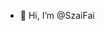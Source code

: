 - 👋 Hi, I’m @SzaiFai
<!---
- 👀 I’m interested in ...
- 🌱 I’m currently learning ...
- 💞️ I’m looking to collaborate on ...
- 📫 How to reach me ...
--->
<!---
SzaiFai/SzaiFai is a ✨ special ✨ repository because its `README.md` (this file) appears on your GitHub profile.
You can click the Preview link to take a look at your changes.
--->
